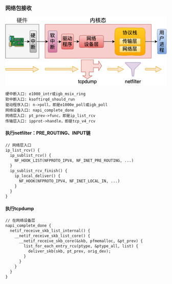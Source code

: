 ### 网络包接收

![img](../images/network-recv.png)

```
硬中断入口: e1000_intr或igb_msix_ring
软中断入口: ksoftirqd_should_run
驱动程序入口: n->poll，即是e1000e_poll或igb_poll
网络设备入口: napi_complete_done
网络层入口: pt_prev->func，即是ip_list_rcv
传输层入口: ipprot->handle，即是tcp_v4_rcv
```

#### 执行netfilter：PRE_ROUTING、INPUT链
```
// 网络层入口
ip_list_rcv() {
  ip_sublist_rcv() {
    NF_HOOK_LIST(NFPROTO_IPV4, NF_INET_PRE_ROUTING, ...)
  }
  ip_sublist_rcv_finish() {
    ip_local_deliver() {
      NF_HOOK(NFPROTO_IPV4, NF_INET_LOCAL_IN, ...)
    }
  }
}
```

#### 执行tcpdump
```
// 在网络设备层
napi_complete_done {
  netif_receive_skb_list_internal() {
    __netif_receive_skb_list_core() {
      __netif_receive_skb_core(&skb, pfmemalloc, &pt_prev) {
        list_for_each_entry_rcu(ptype, &ptype_all, list) {
          deliver_skb(skb, pt_prev, orig_dev);
        }
      }
    }
  }
}
```












